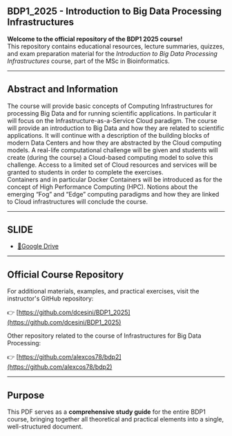 ## BDP1_2025 - Introduction to Big Data Processing Infrastructures

**Welcome to the official repository of the BDP1 2025 course!**  
This repository contains educational resources, lecture summaries, quizzes, and exam preparation material for the *Introduction to Big Data Processing Infrastructures* course, part of the MSc in Bioinformatics.

---

## Abstract and Information

The course will provide basic concepts of Computing Infrastructures for processing Big Data and for running scientific applications. In particular it will focus on the Infrastructure-as-a-Service Cloud paradigm. 
The course will provide an introduction to Big Data and how they are related to scientific  applications. 
It will continue with a description of the building blocks of modern Data Centers and how they are abstracted by the Cloud computing models. 
A real-life computational challenge will be given and students will create (during the course) a Cloud-based computing model to solve this challenge. 
Access to a limited set of Cloud resources and services will be granted to students in order to complete the exercises.  
Containers and in particular Docker Containers will be introduced as for the concept of High Performance Computing (HPC). 
Notions about the emerging “Fog” and “Edge” computing paradigms and how they are linked to Cloud infrastructures will conclude the course.

---

## SLIDE

- [🔎Google Drive](https://drive.google.com/file/d/1wzA1xtHW14hh-PvJJcho1k4J8ZIhmPxt/view?usp=sharing)
  
---

## Official Course Repository

For additional materials, examples, and practical exercises, visit the instructor's GitHub repository:  

👉 [https://github.com/dcesini/BDP1_2025](https://github.com/dcesini/BDP1_2025)

Other repository related to the course of Infrastructures for Big Data Processing:

👉 [https://github.com/alexcos78/bdp2](https://github.com/alexcos78/bdp2)

---


## Purpose

This PDF serves as a **comprehensive study guide** for the entire BDP1 course, bringing together all theoretical and practical elements into a single, well-structured document.

